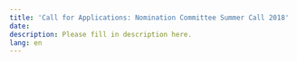 ```yaml
---
title: 'Call for Applications: Nomination Committee Summer Call 2018'
date:
description: Please fill in description here.
lang: en
---
```

